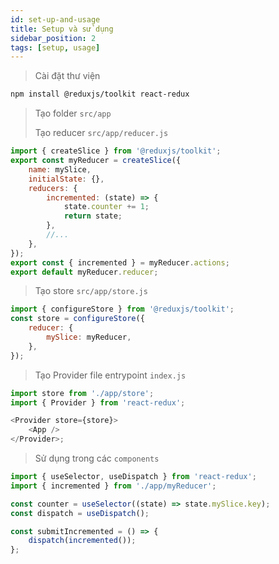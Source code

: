 ```yaml
---
id: set-up-and-usage
title: Setup và sử dụng
sidebar_position: 2
tags: [setup, usage]
---
```


> Cài đặt thư viện

```bash
npm install @reduxjs/toolkit react-redux

```

> Tạo folder `src/app`
>
> Tạo reducer `src/app/reducer.js`

```js
import { createSlice } from '@reduxjs/toolkit';
export const myReducer = createSlice({
    name: mySlice,
    initialState: {},
    reducers: {
        incremented: (state) => {
            state.counter += 1;
            return state;
        },
        //...
    },
});
export const { incremented } = myReducer.actions;
export default myReducer.reducer;
```

> Tạo store `src/app/store.js`

```js
import { configureStore } from '@reduxjs/toolkit';
const store = configureStore({
    reducer: {
        mySlice: myReducer,
    },
});
```

> Tạo Provider file entrypoint `index.js`

```js
import store from './app/store';
import { Provider } from 'react-redux';

<Provider store={store}>
    <App />
</Provider>;
```

> Sử dụng trong các `components`

```jsx
import { useSelector, useDispatch } from 'react-redux';
import { incremented } from './app/myReducer';

const counter = useSelector((state) => state.mySlice.key);
const dispatch = useDispatch();

const submitIncremented = () => {
    dispatch(incremented());
};
```
